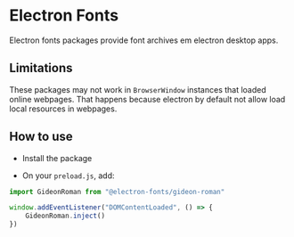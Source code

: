 # Electron Fonts

Electron fonts packages provide font archives em electron desktop apps.

## Limitations

These packages may not work in `BrowserWindow` instances that loaded online webpages. That happens because electron by default not allow load local resources in webpages.

## How to use

* Install the package

* On your `preload.js`, add:

```ts
import GideonRoman from "@electron-fonts/gideon-roman"

window.addEventListener("DOMContentLoaded", () => {
    GideonRoman.inject()
})
```